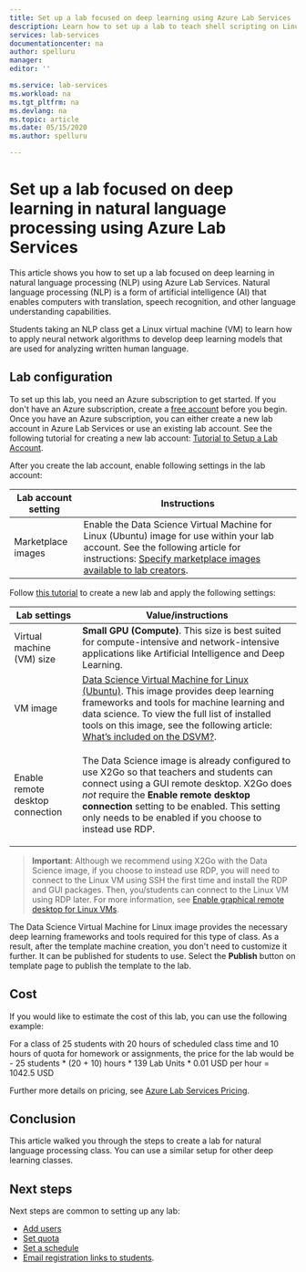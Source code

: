 ```yaml
---
title: Set up a lab focused on deep learning using Azure Lab Services | Microsoft Docs
description: Learn how to set up a lab to teach shell scripting on Linux. 
services: lab-services
documentationcenter: na
author: spelluru
manager: 
editor: ''

ms.service: lab-services
ms.workload: na
ms.tgt_pltfrm: na
ms.devlang: na
ms.topic: article
ms.date: 05/15/2020
ms.author: spelluru

---
```

# Set up a lab focused on deep learning in natural language processing using Azure Lab Services
This article shows you how to set up a lab focused on deep learning in natural language processing (NLP) using Azure Lab Services. Natural language processing (NLP) is a form of artificial intelligence (AI) that enables computers with translation, speech recognition, and other language understanding capabilities.  

Students taking an NLP class get a Linux virtual machine (VM) to learn how to apply neural network algorithms to develop deep learning models that are used for analyzing written human language. 

## Lab configuration
To set up this lab, you need an Azure subscription to get started. If you don't have an Azure subscription, create a [free account](https://azure.microsoft.com/free/) before you begin. Once you have an Azure subscription, you can either create a new lab account in Azure Lab Services or use an existing lab account. See the following tutorial for creating a new lab account: [Tutorial to Setup a Lab Account](tutorial-setup-lab-account.md).
 
After you create the lab account, enable following settings in the lab account: 

| Lab account setting | Instructions |
| ----------- | ------------ |  
| Marketplace images | Enable the Data Science Virtual Machine for Linux (Ubuntu) image for use within your lab account.  See the following article for instructions: [Specify marketplace images available to lab creators](specify-marketplace-images.md). | 

Follow [this tutorial](tutorial-setup-classroom-lab.md) to create a new lab and apply the following settings:

| Lab settings | Value/instructions | 
| ------------ | ------------------ |
| Virtual machine (VM) size | **Small GPU (Compute)**. This size is best suited for compute-intensive and network-intensive applications like Artificial Intelligence and Deep Learning. |
| VM image | [Data Science Virtual Machine for Linux (Ubuntu)](https://azuremarketplace.microsoft.com/marketplace/apps/microsoft-dsvm.ubuntu-1804). This image provides deep learning frameworks and tools for machine learning and data science. To view the full list of installed tools on this image, see the following article: [What’s included on the DSVM?](../machine-learning/data-science-virtual-machine/overview.md#whats-included-on-the-dsvm). |
| Enable remote desktop connection | <p>The Data Science image is already configured to use X2Go so that teachers and students can connect using a GUI remote desktop.  X2Go does *not* require the **Enable remote desktop connection** setting to be enabled.  This setting only needs to be enabled if you choose to instead use RDP.

>**Important**: Although we recommend using X2Go with the Data Science image, if you choose to instead use RDP, you will need to connect to the Linux VM using SSH the first time and install the RDP and GUI packages.  Then, you/students can connect to the Linux VM using RDP later.  For more information, see [Enable graphical remote desktop for Linux VMs](how-to-enable-remote-desktop-linux.md).

The Data Science Virtual Machine for Linux image provides the necessary deep learning frameworks and tools required for this type of class. As a result, after the template machine creation, you don't need to customize it further. It can be published for students to use. Select the **Publish** button on template page to publish the template to the lab.  

## Cost
If you would like to estimate the cost of this lab, you can use the following example: 

For a class of 25 students with 20 hours of scheduled class time and 10 hours of quota for homework or assignments, the price for the lab would be - 
25 students * (20 + 10) hours * 139 Lab Units * 0.01 USD per hour = 1042.5 USD

Further more details on pricing, see [Azure Lab Services Pricing](https://azure.microsoft.com/pricing/details/lab-services/).

## Conclusion
This article walked you through the steps to create a lab for natural language processing class. You can use a similar setup for other deep learning classes.

## Next steps
Next steps are common to setting up any lab:

- [Add users](tutorial-setup-classroom-lab.md#add-users-to-the-lab)
- [Set quota](how-to-configure-student-usage.md#set-quotas-for-users)
- [Set a schedule](tutorial-setup-classroom-lab.md#set-a-schedule-for-the-lab) 
- [Email registration links to students](how-to-configure-student-usage.md#send-invitations-to-users). 

